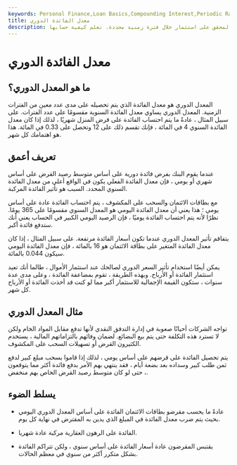```yaml
---
keywords: Personal Finance,Loan Basics,Compounding Interest,Periodic Rate
title: معدل الفائدة الدوري
description: معدل الفائدة الدوري هو السعر المخصوم أو المدفوع على قرض أو المحقق على استثمار خلال فترة زمنية محددة. تعلم كيفية حسابها.
---
```


# معدل الفائدة الدوري
## ما هو المعدل الدوري؟

المعدل الدوري هو معدل الفائدة الذي يتم تحصيله على مدى عدد معين من الفترات الزمنية. المعدل الدوري يساوي معدل الفائدة السنوية مقسومًا على عدد الفترات. على سبيل المثال ، عادةً ما يتم احتساب الفائدة على قرض المنزل شهريًا ، لذلك إذا كان معدل الفائدة السنوي 4 في المائة ، فإنك تقسم ذلك على 12 وتحصل على 0.33 في المائة. هذا هو اهتمامك كل شهر.

## تعريف أعمق

عندما يقوم البنك بفرض فائدة دورية على أساس متوسط رصيد القرض على أساس شهري أو يومي ، فإن معدل الفائدة الفعلي يكون في الواقع أعلى من معدل الفائدة السنوي المحدد. السبب هو تأثير الفائدة المركبة.

مع بطاقات الائتمان والسحب على المكشوف ، يتم احتساب الفائدة عادة على أساس يومي ؛ هذا يعني أن معدل الفائدة اليومي هو المعدل السنوي مقسومًا على 365 يومًا. نظرًا لأنه يتم احتساب الفائدة يوميًا ، فإن الرصيد اليومي الكبير في الحساب يعني أنك ستدفع فائدة أكبر.

يتفاقم تأثير المعدل الدوري عندما تكون أسعار الفائدة مرتفعة. على سبيل المثال ، إذا كان معدل الفائدة المتغير على بطاقة الائتمان هو 16 بالمائة ، فإن معدل الفائدة اليومي سيكون 0.044 بالمائة.

يمكن أيضًا استخدام تأثير السعر الدوري لصالحك عند استثمار الأموال ، طالما أنك تعيد استثمار الفائدة أو الأرباح. وبهذه الطريقة ، تقوم بمضاعفة الفائدة ، وعلى مدى عدة سنوات ، ستكون القيمة الإجمالية للاستثمار أكبر مما لو كنت قد أخذت الفائدة أو الأرباح كل شهر.

## مثال المعدل الدوري

تواجه الشركات أحيانًا صعوبة في إدارة التدفق النقدي لأنها تدفع مقابل المواد الخام ولكن لا تسترد هذه التكلفة حتى يتم بيع البضائع. لضمان وفائهم بالتزاماتهم المالية ، يستخدم الكثيرون القرض أو تسهيلات السحب على المكشوف.

يتم تحصيل الفائدة على قرضهم على أساس يومي ، لذلك إذا قاموا بسحب مبلغ كبير لدفع ثمن طلب كبير وسداده بعد بضعة أيام ، فقد ينتهي بهم الأمر بدفع فائدة أكثر مما يتوقعون ، حتى لو كان متوسط رصيد القرض الخاص بهم منخفض.

## يسلط الضوء

- عادةً ما يحسب مقرضو بطاقات الائتمان الفائدة على أساس المعدل الدوري اليومي بحيث يتم ضرب معدل الفائدة في المبلغ الذي يدين به المقترض في نهاية كل يوم.

- الفائدة على الرهون العقارية مركبة عادة شهريا.

- يقتبس المقرضون عادة أسعار الفائدة على أساس سنوي ، ولكن تتراكم الفائدة بشكل متكرر أكثر من سنوي في معظم الحالات.

